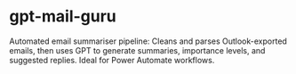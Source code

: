 # gpt-mail-guru
Automated email summariser pipeline: Cleans and parses Outlook-exported emails, then uses GPT to generate summaries, importance levels, and suggested replies. Ideal for Power Automate workflows.

